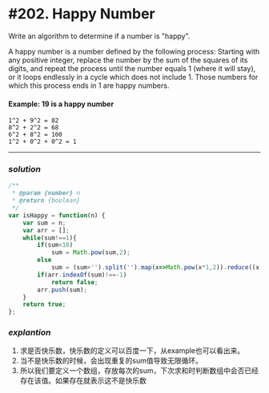 # #202. Happy Number
Write an algorithm to determine if a number is "happy".

A happy number is a number defined by the following process: Starting with any positive integer, replace the number by the sum of the squares of its digits, and repeat the process until the number equals 1 (where it will stay), or it loops endlessly in a cycle which does not include 1. Those numbers for which this process ends in 1 are happy numbers.
#### Example: 19 is a happy number
```
1^2 + 9^2 = 82
8^2 + 2^2 = 68
6^2 + 8^2 = 100
1^2 + 0^2 + 0^2 = 1
```
<hr>  

### _*solution*_
```javascript
/**
 * @param {number} n
 * @return {boolean}
 */
var isHappy = function(n) {
    var sum = n;
    var arr = [];
    while(sum!==1){
        if(sum<10)
            sum = Math.pow(sum,2);
        else
            sum = (sum+'').split('').map(x=>Math.pow(x*1,2)).reduce((x,y)=>x+y); 
        if(arr.indexOf(sum)!==-1)
            return false;
        arr.push(sum);
    }
    return true;
};
```

### _*explantion*_
1. 求是否快乐数，快乐数的定义可以百度一下，从example也可以看出来。
2. 当不是快乐数的时候，会出现重复的sum值导致无限循环。  
4. 所以我们要定义一个数组，存放每次的sum，下次求和时判断数组中会否已经存在该值。如果存在就表示这不是快乐数
